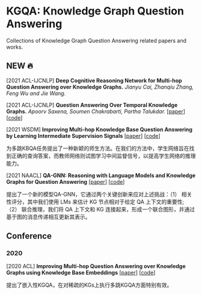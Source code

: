 # KGQA: Knowledge Graph Question Answering

Collections of Knowledge Graph Question Answering related papers and works.



## NEW :fire:

[2021 ACL-IJCNLP] **Deep Cognitive Reasoning Network for Multi-hop Question Answering over Knowledge Graphs.** *Jianyu Cai, Zhanqiu Zhang, Feng Wu and Jie Wang.*

[2021 ACL-IJCNLP] **Question Answering Over Temporal Knowledge Graphs.** *Apoorv Saxena, Soumen Chakrabarti, Partha Talukdar.* [[paper](https://arxiv.org/abs/2106.01515)] [[code](https://github.com/apoorvumang/CronKGQA)]

[2021 WSDM] **Improving Multi-hop Knowledge Base Question Answering by Learning Intermediate Supervision Signals** [[paper](https://arxiv.org/abs/2101.03737)] [[code](https://github.com/RichardHGL/WSDM2021_NSM)]

为多跳KBQA任务提出了一种新颖的师生方法。在我们的方法中，学生网络旨在找到正确的查询答案，而教师网络则试图学习中间监督信号，以提高学生网络的推理能力。

[2021 NAACL] **QA-GNN: Reasoning with Language Models and Knowledge Graphs for Question Answering** [[paper](https://arxiv.org/abs/2104.06378)] [[code](https://github.com/michiyasunaga/qagnn)]

提出了一个新的模型QA-GNN，它通过两个关键创新来应对上述挑战：（1） 相关性评分，其中我们使用 LMs 来估计 KG 节点相对于给定 QA 上下文的重要性;（2） 联合推理，我们将 QA 上下文和 KG 连接起来，形成一个联合图形，并通过基于图的消息传递相互更新其表示。

## Conference

### 2020

[2020 ACL] **Improving Multi-hop Question Answering over Knowledge Graphs using Knowledge Base Embeddings** [[paper](https://www.aclweb.org/anthology/2020.acl-main.412/)] [[code](https://github.com/malllabiisc/EmbedKGQA)]

提出了嵌入性KGQA，在对稀疏的KGs上执行多跳KGQA方面特别有效。

